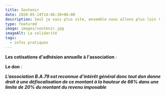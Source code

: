 ```yaml
---
title: Soutenir
date: 2020-05-14T14:46:10+06:00
description: Seul je vais plus vite, ensemble nous allons plus loin !
type: featured
image: images/soutenir.jpg
imageAlt: La solidarité
tags:
  - infos pratiques
---
```

**Les cotisations d'adhésion annuelle à l'association** : 





**Le don** : 

***L’association B.A.79 est reconnue d’intérêt général donc tout don donne droit à une défiscalisation de ce montant à la hauteur de 66% dans une limite de 20% du montant du revenu imposable***